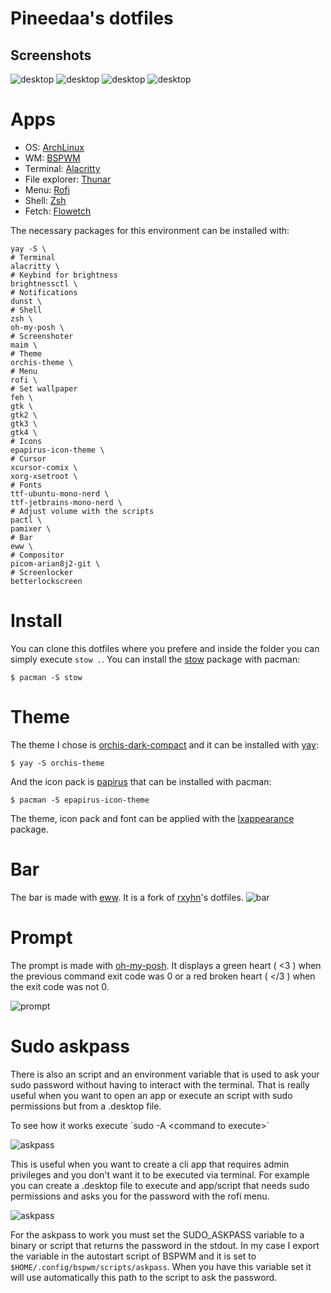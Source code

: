 # Pineedaa's dotfiles
## Screenshots
![desktop](assets/empty-desktop.png)
![desktop](assets/three-apps.png)
![desktop](assets/pseudotiled.png)
![desktop](assets/rofi.png)


# Apps

- OS: [ArchLinux](https://archlinux.org/)
- WM: [BSPWM](https://github.com/baskerville/bspwm)
- Terminal: [Alacritty](https://alacritty.org/)
- File explorer: [Thunar](https://wiki.archlinux.org/title/Thunar)
- Menu: [Rofi](https://github.com/davatorium/rofi)
- Shell: [Zsh](https://www.zsh.org/)
- Fetch: [Flowetch](https://github.com/migueravila/Flowetch)

The necessary packages for this environment can be installed with:
```
yay -S \
# Terminal
alacritty \
# Keybind for brightness
brightnessctl \
# Notifications
dunst \
# Shell
zsh \
oh-my-posh \
# Screenshoter
maim \
# Theme
orchis-theme \
# Menu
rofi \
# Set wallpaper
feh \
gtk \
gtk2 \
gtk3 \
gtk4 \
# Icons
epapirus-icon-theme \
# Cursor
xcursor-comix \
xorg-xsetroot \
# Fonts
ttf-ubuntu-mono-nerd \
ttf-jetbrains-mono-nerd \
# Adjust volume with the scripts
pactl \
pamixer \
# Bar
eww \
# Compositor
picom-arian8j2-git \
# Screenlocker
betterlockscreen
```

# Install

You can clone this dotfiles where you prefere and inside the folder you can simply execute `stow .`.
You can install the [stow](https://www.gnu.org/software/stow/manual/stow.html) package with pacman:

`$ pacman -S stow`

# Theme

The theme I chose is [orchis-dark-compact](https://aur.archlinux.org/packages/orchis-theme) and it can be installed with [yay](https://aur.archlinux.org/packages/yay):

`$ yay -S orchis-theme`

And the icon pack is [papirus]() that can be installed with pacman:

`$ pacman -S epapirus-icon-theme`

The theme, icon pack and font can be applied with the [lxappearance](https://archlinux.org/packages/extra/x86_64/lxappearance/) package.

# Bar

The bar is made with [eww](https://github.com/elkowar/eww). It is a fork of [rxyhn](https://github.com/rxyhn/tokyo)'s dotfiles.
![bar](assets/bar.png)

# Prompt

The prompt is made with [oh-my-posh](https://ohmyposh.dev/). It displays a green heart ( <3 ) when the previous command exit code was 0 or a red broken heart ( </3 ) when the exit code was not 0.

![prompt](assets/prompt.png)

# Sudo askpass

There is also an script and an environment variable that is used to ask your sudo password without having to interact with the terminal. That is really useful when you want to open an app or execute an script with sudo permissions but from a .desktop file.

To see how it works execute ´sudo -A \<command to execute\>´

![askpass](assets/sudo-ls.png)

This is useful when you want to create a cli app that requires admin privileges and you don't want it to be executed via terminal.
For example you can create a .desktop file to execute and app/script that needs sudo permissions and asks you for the password with the rofi menu.


![askpass](assets/sudo-ollama.png)

For the askpass to work you must set the SUDO_ASKPASS variable to a binary or script that returns the password in the stdout.
In my case I export the variable in the autostart script of BSPWM and it is set to `$HOME/.config/bspwm/scripts/askpass`. When you have this variable set it will use automatically this path to the script to ask the password.
